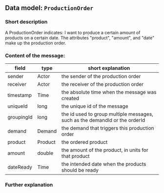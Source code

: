 ## Data model: `ProductionOrder`

### Short description

A ProductionOrder indicates: I want to produce a certain amount of products on a certain date. The attributes "product", "amount", and "date" make up the production order.


### Content of the message:


| field | type | short explanation |
| ----- | ---- | ----------------- |
| sender | Actor | the sender of the production order |
| receiver | Actor | the receiver of the production order |
| timestamp | Time | the absolute time when the message was created |
| uniqueId | long | the unique id of the message |
| groupingId | long | the id used to group multiple messages, such as the demandId or the orderId |
| demand | Demand | the demand that triggers this production order |
| product | Product | the ordered product |
| amount | double | the amount of the product, in units for that product |
| dateReady | Time | the intended date when the products should be ready |

### Further explanation

